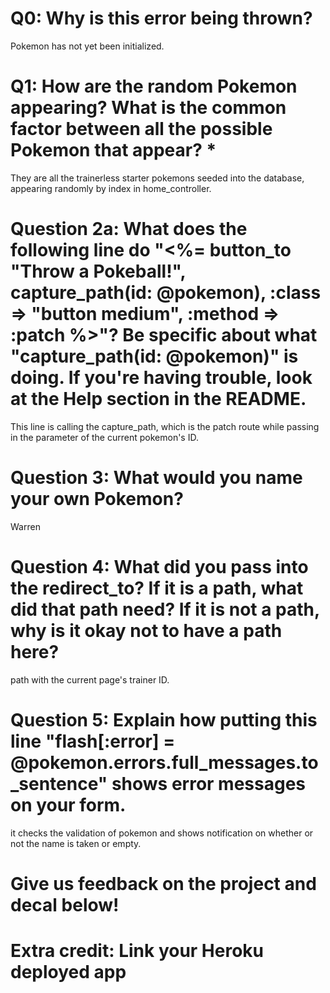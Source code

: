 # Q0: Why is this error being thrown?

Pokemon has not yet been initialized.

# Q1: How are the random Pokemon appearing? What is the common factor between all the possible Pokemon that appear? *

They are all the trainerless starter pokemons seeded into the database, appearing randomly by index in home_controller.

# Question 2a: What does the following line do "<%= button_to "Throw a Pokeball!", capture_path(id: @pokemon), :class => "button medium", :method => :patch %>"? Be specific about what "capture_path(id: @pokemon)" is doing. If you're having trouble, look at the Help section in the README.

This line is calling the capture_path, which is the patch route while passing in the parameter of the current pokemon's ID.

# Question 3: What would you name your own Pokemon?

Warren

# Question 4: What did you pass into the redirect_to? If it is a path, what did that path need? If it is not a path, why is it okay not to have a path here?

path with the current page's trainer ID.

# Question 5: Explain how putting this line "flash[:error] = @pokemon.errors.full_messages.to_sentence" shows error messages on your form.
it checks the validation of pokemon and shows notification on whether or not the name is taken or empty.
# Give us feedback on the project and decal below!

# Extra credit: Link your Heroku deployed app
